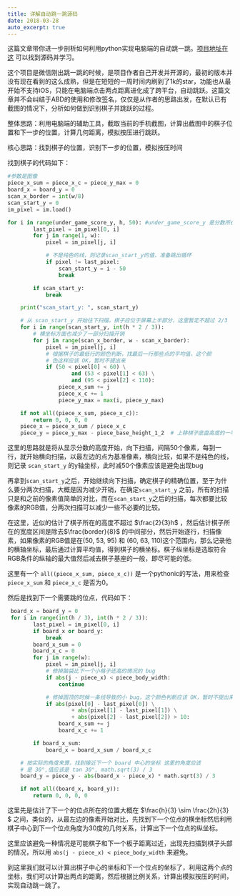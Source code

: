 ```yaml
---
title: 详解自动跳一跳源码
date: 2018-03-28
auto_excerpt: true
---
```

这篇文章带你进一步剖析如何利用python实现电脑端的自动跳一跳。[项目地址在这](https://github.com/wangshub/wechat_jump_game) 可以找到源码并学习。

这个项目是微信刚出跳一跳的时候，是项目作者自己开发并开源的，最初的版本并没有现在看到的这么成熟，但是在短短的一周时间内刷到了1k的star，功能也从最开始不支持iOS，只能在电脑端点击两点距离进化成了跨平台，自动跳跃。这篇文章并不会纠结于ABD的使用和修改签名，仅仅是从作者的思路出发，在默认已有截图的情况下，分析如何做到识别棋子并跳跃的过程。

整体思路：利用电脑端的辅助工具，截取当前的手机截图，计算出截图中的棋子位置和下一步的位置，计算几何距离，模拟按压进行跳跃。

核心思路：找到棋子的位置，识别下一步的位置，模拟按压时间

找到棋子的代码如下：

````python
#参数是图像
piece_x_sum = piece_x_c = piece_y_max = 0
board_x = board_y = 0
scan_x_border = int(w/8)
scan_start_y = 0
im_pixel = im.load()

for i in range(under_game_score_y, h, 50): #under_game_score_y 是分数所在的坐标
        last_pixel = im_pixel[0, i]
        for j in range(1, w):
            pixel = im_pixel[j, i]

            # 不是纯色的线，则记录scan_start_y的值，准备跳出循环
            if pixel != last_pixel:
                scan_start_y = i - 50
                break

        if scan_start_y:
            break

    print("scan_start_y: ", scan_start_y)

    # 从 scan_start_y 开始往下扫描，棋子应位于屏幕上半部分，这里暂定不超过 2/3
    for i in range(scan_start_y, int(h * 2 / 3)):
        # 横坐标方面也减少了一部分扫描开销
        for j in range(scan_x_border, w - scan_x_border):
            pixel = im_pixel[j, i]
            # 根据棋子的最低行的颜色判断，找最后一行那些点的平均值，这个颜
            # 色这样应该 OK，暂时不提出来
            if (50 < pixel[0] < 60) \
                    and (53 < pixel[1] < 63) \
                    and (95 < pixel[2] < 110):
                piece_x_sum += j
                piece_x_c += 1
                piece_y_max = max(i, piece_y_max)

    if not all((piece_x_sum, piece_x_c)):
        return 0, 0, 0, 0
    piece_x = piece_x_sum / piece_x_c
    piece_y = piece_y_max - piece_base_height_1_2  # 上移棋子底盘高度的一半
````

这里的思路就是将从显示分数的高度开始，向下扫描，间隔50个像素，每到一行，就开始横向扫描，以最左边的点为基准像素，横向比较，如果不是纯色的线，则记录 `scan_start_y` 的y轴坐标，此时减50个像素应该是避免出现bug

再拿到`scan_start_y`之后，开始继续向下扫描，确定棋子的精确位置，至于为什么要分两次扫描，大概是因为减少开销，在确定`scan_start_y` 之前，所有的扫描只是和之前的像素值简单的对比，而在`scan_start_y`之后的扫描，每次都要比较像素的RGB值，分两次扫描可以减少一些不必要的比较。

在这里，近似的估计了棋子所在的高度不超过 $\frac{2}{3}h$ ，然后估计棋子所在的宽度区间是除去$\frac{border}{8}$ 的中间部分，然后开始逐行，扫描像素，如果像素的RGB值是在(50, 53, 95) 和 (60, 63, 110)这个范围内，那么记录他的横轴坐标，最后通过计算平均值，得到棋子的横坐标。棋子纵坐标是选取符合RGB条件的纵轴的最大值然后减去棋子基座的一般，即尽可能的低。

这里有一个 `all((piece_x_sum, piece_x_c))` 是一个pythonic的写法，用来检查`piece_x_sum` 和 `piece_x_c` 是否为0。

然后是找到下一个需要跳的位点，代码如下：

````python
 board_x = board_y = 0
 for i in range(int(h / 3), int(h * 2 / 3)):
        last_pixel = im_pixel[0, i]
        if board_x or board_y:
            break
        board_x_sum = 0
        board_x_c = 0
        for j in range(w):
            pixel = im_pixel[j, i]
            # 修掉脑袋比下一个小格子还高的情况的 bug
            if abs(j - piece_x) < piece_body_width:
                continue

            # 修掉圆顶的时候一条线导致的小 bug，这个颜色判断应该 OK，暂时不提出来
            if abs(pixel[0] - last_pixel[0]) \
                    + abs(pixel[1] - last_pixel[1]) \
                    + abs(pixel[2] - last_pixel[2]) > 10:
                board_x_sum += j
                board_x_c += 1

        if board_x_sum:
            board_x = board_x_sum / board_x_c

    # 按实际的角度来算，找到接近下一个 board 中心的坐标 这里的角度应该
    # 是 30°,值应该是 tan 30°, math.sqrt(3) / 3
    board_y = piece_y - abs(board_x - piece_x) * math.sqrt(3) / 3

    if not all((board_x, board_y)):
        return 0, 0, 0, 0
````

这里先是估计了下一个的位点所在的位置大概在 $\frac{h}{3} \sim \frac{2h}{3} $ 之间，类似的，从最左边的像素开始对比，先找到下一个位点的横坐标然后利用棋子中心到下一个位点角度为30度的几何关系，计算出下一个位点的纵坐标。

这里应该避免一种情况是可能棋子和下一个板子距离过近，出现先扫描到棋子头部的情况，所以用 `abs(j - piece_x) < piece_body_width` 来避免。

到这里我们就可以计算出棋子中心的坐标和下一个位点的坐标了，利用这两个点的坐标，我们可以计算出两点的距离，然后根据比例关系，计算出模拟按压的时间，实现自动跳一跳了。
